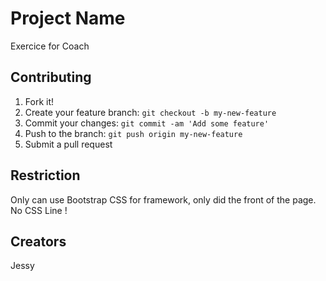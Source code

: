# Project Name
Exercice for Coach

## Contributing
1. Fork it!
2. Create your feature branch: `git checkout -b my-new-feature`
3. Commit your changes: `git commit -am 'Add some feature'`
4. Push to the branch: `git push origin my-new-feature`
5. Submit a pull request

## Restriction

Only can use Bootstrap CSS for framework, only did the front of the page. No CSS Line !

## Creators

Jessy
